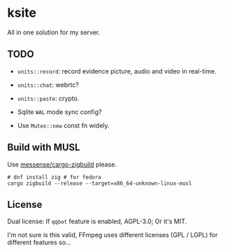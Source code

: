 # ksite

All in one solution for my server.

## TODO

- `units::record`: record evidence picture, audio and video in real-time.

- `units::chat`: webrtc?

- `units::paste`: crypto.

- Sqlite `WAL` mode sync config?

- Use `Mutex::new` const fn widely.

## Build with MUSL

Use [messense/cargo-zigbuild](https://github.com/messense/cargo-zigbuild) please.

```
# dnf install zig # for fedora
cargo zigbuild --release --target=x86_64-unknown-linux-musl
```

## License

Dual license: If `qqbot` feature is enabled, AGPL-3.0; Or it's MIT.

I'm not sure is this valid, FFmpeg uses different licenses (GPL / LGPL) for different features so...
